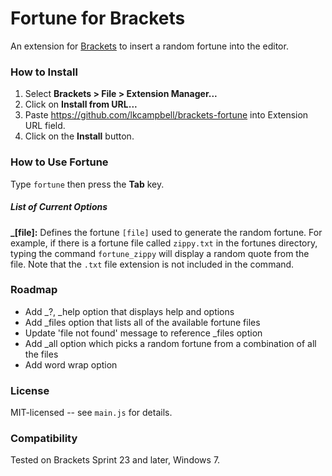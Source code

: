 # Fortune for Brackets
An extension for [Brackets](https://github.com/adobe/brackets/) to insert a
random fortune into the editor.

### How to Install
1. Select **Brackets > File > Extension Manager...**
2. Click on **Install from URL...**
3. Paste https://github.com/lkcampbell/brackets-fortune into Extension URL field.
4. Click on the **Install** button.

### How to Use Fortune
Type `fortune` then press the **Tab** key.

##### List of Current Options
**_[file]:** Defines the fortune `[file]` used to generate the random
fortune.  For example, if there is a fortune file called `zippy.txt` in the fortunes
directory, typing the command `fortune_zippy` will display a random quote from the
file.  Note that the `.txt` file extension is not included in the command.

### Roadmap
* Add _?, _help option that displays help and options
* Add _files option that lists all of the available fortune files
* Update 'file not found' message to reference _files option
* Add _all option which picks a random fortune from a combination of all the files
* Add word wrap option

### License
MIT-licensed -- see `main.js` for details.

### Compatibility
Tested on Brackets Sprint 23 and later, Windows 7.
